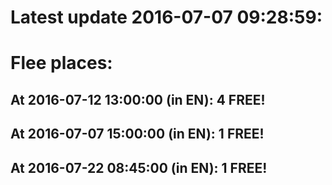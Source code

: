 # Latest update 2016-07-07 09:28:59:
# Flee places:
## At 2016-07-12 13:00:00 (in EN): 4 FREE!
## At 2016-07-07 15:00:00 (in EN): 1 FREE!
## At 2016-07-22 08:45:00 (in EN): 1 FREE!
